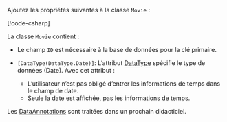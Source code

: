 <!-- THIS INCLUDE USED BY MVC AND RP -->
Ajoutez les propriétés suivantes à la classe `Movie` :

[!code-csharp[](~/tutorials/razor-pages/razor-pages-start/sample/RazorPagesMovie22/Models/Movie.cs?name=snippet1)]

La classe `Movie` contient :

* Le champ `ID` est nécessaire à la base de données pour la clé primaire.
* `[DataType(DataType.Date)]`:  L’attribut [DataType](/dotnet/api/microsoft.aspnetcore.mvc.dataannotations.internal.datatypeattributeadapter) spécifie le type de données (Date). Avec cet attribut :

  * L’utilisateur n’est pas obligé d’entrer les informations de temps dans le champ de date.
  * Seule la date est affichée, pas les informations de temps.

Les [DataAnnotations](/dotnet/api/system.componentmodel.dataannotations) sont traitées dans un prochain didacticiel.
